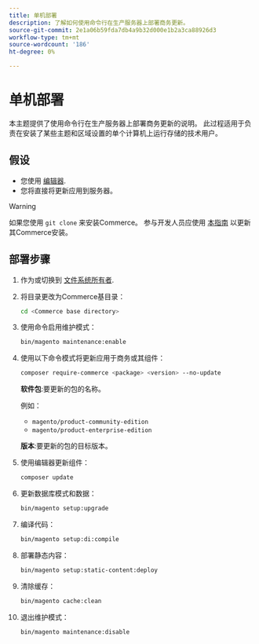 ```yaml
---
title: 单机部署
description: 了解如何使用命令行在生产服务器上部署商务更新。
source-git-commit: 2e1a06b59fda7db4a9b32d000e1b2a3ca88926d3
workflow-type: tm+mt
source-wordcount: '186'
ht-degree: 0%

---
```


# 单机部署

本主题提供了使用命令行在生产服务器上部署商务更新的说明。 此过程适用于负责在安装了某些主题和区域设置的单个计算机上运行存储的技术用户。

## 假设

- 您使用 [编辑器](../../installation/composer.md).
- 您将直接将更新应用到服务器。

>[!WARNING]
>
>如果您使用 `git clone` 来安装Commerce。
>参与开发人员应使用 [本指南][install] 以更新其Commerce安装。

## 部署步骤

1. 作为或切换到 [文件系统所有者](../../installation/prerequisites/file-system/overview.md).

1. 将目录更改为Commerce基目录：

   ```bash
   cd <Commerce base directory>
   ```

1. 使用命令启用维护模式：

   ```bash
   bin/magento maintenance:enable
   ```

1. 使用以下命令模式将更新应用于商务或其组件：

   ```bash
   composer require-commerce <package> <version> --no-update
   ```

   **软件包**:要更新的包的名称。

   例如：

   - `magento/product-community-edition`
   - `magento/product-enterprise-edition`

   **版本**:要更新的包的目标版本。

1. 使用编辑器更新组件：

   ```bash
   composer update
   ```

1. 更新数据库模式和数据：

   ```bash
   bin/magento setup:upgrade
   ```

1. 编译代码：

   ```bash
   bin/magento setup:di:compile
   ```

1. 部署静态内容：

   ```bash
   bin/magento setup:static-content:deploy
   ```

1. 清除缓存：

   ```bash
   bin/magento cache:clean
   ```

1. 退出维护模式：

   ```bash
   bin/magento maintenance:disable
   ```

<!-- link definitions -->

[install]: https://developer.adobe.com/commerce/contributor/guides/install/update-dependencies/
